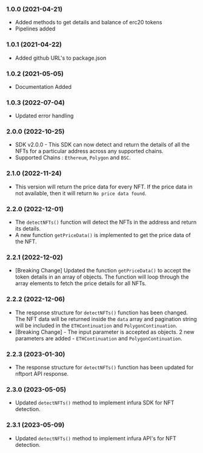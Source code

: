 ### 1.0.0 (2021-04-21)

* Added methods to get details and balance of erc20 tokens
* Pipelines added

### 1.0.1 (2021-04-22)

* Added github URL's to package.json

### 1.0.2 (2021-05-05)

* Documentation Added

### 1.0.3 (2022-07-04)

* Updated error handling

### 2.0.0 (2022-10-25)

* SDK v2.0.0 - This SDK can now detect and return the details of all the NFTs for a particular address across any supported chains.
* Supported Chains : `Ethereum`, `Polygon` and `BSC`.

### 2.1.0 (2022-11-24)

* This version will return the price data for every NFT. If the price data in not available, then it will return `No price data found`.

### 2.2.0 (2022-12-01)

* The `detectNFTs()` function will detect the NFTs in the address and return its details.
* A new function `getPriceData()` is implemented to get the price data of the NFT.

### 2.2.1 (2022-12-02)

* [Breaking Change] Updated the function `getPriceData()` to accept the token details in an array of objects. The function will loop through the array elements to fetch the price details for all NFTs.

### 2.2.2 (2022-12-06)

* The response structure for `detectNFTs()` function has been changed. The NFT data will be returned inside the `data` array and pagination string will be included in the `ETHContinuation` and `PolygonContinuation`.
* [Breaking Change] - The input parameter is accepted as objects. 2 new parameters are added - `ETHContinuation` and `PolygonContinuation`.


### 2.2.3 (2023-01-30)

* The response structure for `detectNFTs()` function has been updated for nftport API response. 

### 2.3.0 (2023-05-05)

* Updated `detectNFTs()` method to implement infura SDK for NFT detection.

### 2.3.1 (2023-05-09)

* Updated `detectNFTs()` method to implement infura API's for NFT detection.